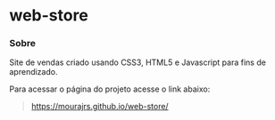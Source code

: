 # web-store

### Sobre

Site de vendas criado usando CSS3, HTML5 e Javascript para fins de aprendizado.

Para acessar o página do projeto acesse o link abaixo:
>https://mourajrs.github.io/web-store/
